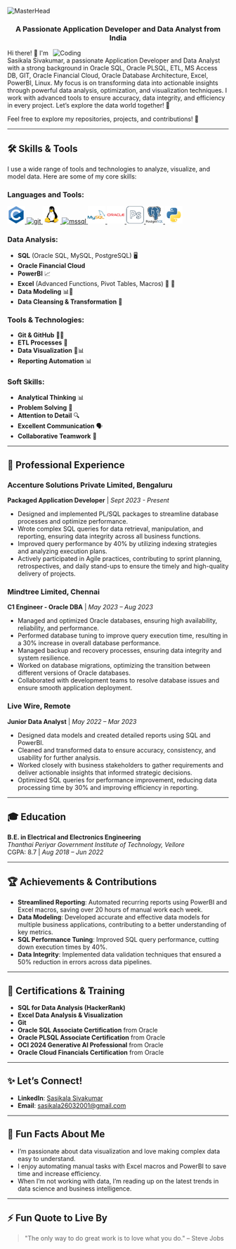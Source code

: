 ![MasterHead](https://t3.ftcdn.net/jpg/07/11/26/60/360_F_711266053_vk4mgNhKyUXqFgxEuQ8xOQkKQ03fg7Vj.jpg)
<h3 align="center">A Passionate Application Developer and Data Analyst from India </h3>
<img align="right" alt="Coding" width="400" src="https://cdni.iconscout.com/illustration/premium/thumb/female-developer-working-on-data-analytics-illustration-download-in-svg-png-gif-file-formats--logo-programming-analysis-program-code-technology-pack-business-illustrations-5805788.png">



Hi there! 👋 I'm Sasikala Sivakumar, a passionate Application Developer and Data Analyst with a strong background in Oracle SQL, Oracle PLSQL, ETL, MS Access DB, GIT, Oracle Financial Cloud, Oracle Database Architecture, Excel, PowerBI, Linux. My focus is on transforming data into actionable insights through powerful data analysis, optimization, and visualization techniques. I work with advanced tools to ensure accuracy, data integrity, and efficiency in every project. Let’s explore the data world together! 🚀

Feel free to explore my repositories, projects, and contributions! 🌟

---

## 🛠️ Skills & Tools

I use a wide range of tools and technologies to analyze, visualize, and model data. Here are some of my core skills:


<h3 align="left">Languages and Tools:</h3>
<p align="left"> <a href="https://www.cprogramming.com/" target="_blank" rel="noreferrer"> <img src="https://raw.githubusercontent.com/devicons/devicon/master/icons/c/c-original.svg" alt="c" width="40" height="40"/> </a> <a href="https://git-scm.com/" target="_blank" rel="noreferrer"> <img src="https://www.vectorlogo.zone/logos/git-scm/git-scm-icon.svg" alt="git" width="40" height="40"/> </a> <a href="https://www.linux.org/" target="_blank" rel="noreferrer"> <img src="https://raw.githubusercontent.com/devicons/devicon/master/icons/linux/linux-original.svg" alt="linux" width="40" height="40"/> </a> <a href="https://www.microsoft.com/en-us/sql-server" target="_blank" rel="noreferrer"> <img src="https://www.svgrepo.com/show/303229/microsoft-sql-server-logo.svg" alt="mssql" width="40" height="40"/> </a> <a href="https://www.mysql.com/" target="_blank" rel="noreferrer"> <img src="https://raw.githubusercontent.com/devicons/devicon/master/icons/mysql/mysql-original-wordmark.svg" alt="mysql" width="40" height="40"/> </a> <a href="https://www.oracle.com/" target="_blank" rel="noreferrer"> <img src="https://raw.githubusercontent.com/devicons/devicon/master/icons/oracle/oracle-original.svg" alt="oracle" width="40" height="40"/> </a> <a href="https://www.photoshop.com/en" target="_blank" rel="noreferrer"> <img src="https://raw.githubusercontent.com/devicons/devicon/master/icons/photoshop/photoshop-line.svg" alt="photoshop" width="40" height="40"/> </a> <a href="https://www.postgresql.org" target="_blank" rel="noreferrer"> <img src="https://raw.githubusercontent.com/devicons/devicon/master/icons/postgresql/postgresql-original-wordmark.svg" alt="postgresql" width="40" height="40"/> </a> <a href="https://www.python.org" target="_blank" rel="noreferrer"> <img src="https://raw.githubusercontent.com/devicons/devicon/master/icons/python/python-original.svg" alt="python" width="40" height="40"/> </a> </p>



### Data Analysis:
- **SQL** (Oracle SQL, MySQL, PostgreSQL) 🖥️
- **Oracle Financial Cloud**   
- **PowerBI** 📈  
- **Excel** (Advanced Functions, Pivot Tables, Macros) 📑 🔧  
- **Data Modeling** 📊📐  
- **Data Cleansing & Transformation** 🧹

### Tools & Technologies:
- **Git & GitHub** 🧑‍💻   
- **ETL Processes** 🔄  
- **Data Visualization** 🎨📊  
- **Reporting Automation** 📊

### Soft Skills:
- **Analytical Thinking** 📊
- **Problem Solving** 🧠
- **Attention to Detail** 🔍
- **Excellent Communication** 🗣️
- **Collaborative Teamwork** 🤝

---

## 💼 Professional Experience

### Accenture Solutions Private Limited, Bengaluru
**Packaged Application Developer** | _Sept 2023 - Present_
- Designed and implemented PL/SQL packages to streamline database processes and optimize performance.
- Wrote complex SQL queries for data retrieval, manipulation, and reporting, ensuring data integrity across all business functions.
- Improved query performance by 40% by utilizing indexing strategies and analyzing execution plans.
- Actively participated in Agile practices, contributing to sprint planning, retrospectives, and daily stand-ups to ensure the timely and high-quality delivery of projects.

### Mindtree Limited, Chennai
**C1 Engineer - Oracle DBA** | _May 2023 – Aug 2023_
- Managed and optimized Oracle databases, ensuring high availability, reliability, and performance.
- Performed database tuning to improve query execution time, resulting in a 30% increase in overall database performance.
- Managed backup and recovery processes, ensuring data integrity and system resilience.
- Worked on database migrations, optimizing the transition between different versions of Oracle databases.
- Collaborated with development teams to resolve database issues and ensure smooth application deployment.

### Live Wire, Remote
**Junior Data Analyst** | _May 2022 – Mar 2023_
- Designed data models and created detailed reports using SQL and PowerBI.
- Cleaned and transformed data to ensure accuracy, consistency, and usability for further analysis.
- Worked closely with business stakeholders to gather requirements and deliver actionable insights that informed strategic decisions.
- Optimized SQL queries for performance improvement, reducing data processing time by 30% and improving efficiency in reporting.

---

## 🎓 Education

**B.E. in Electrical and Electronics Engineering**  
_Thanthai Periyar Government Institute of Technology, Vellore_  
CGPA: 8.7 | _Aug 2018 – Jun 2022_

---

## 🏆 Achievements & Contributions

- **Streamlined Reporting**: Automated recurring reports using PowerBI and Excel macros, saving over 20 hours of manual work each week.
- **Data Modeling**: Developed accurate and effective data models for multiple business applications, contributing to a better understanding of key metrics.
- **SQL Performance Tuning**: Improved SQL query performance, cutting down execution times by 40%.
- **Data Integrity**: Implemented data validation techniques that ensured a 50% reduction in errors across data pipelines.

---

## 🏅 Certifications & Training

- **SQL for Data Analysis (HackerRank)**
- **Excel Data Analysis & Visualization**
- **Git**
- **Oracle SQL Associate Certification** from Oracle
- **Oracle PLSQL Associate Certification** from Oracle
- **OCI 2024 Generative AI Professional** from Oracle
- **Oracle Cloud Financials Certification** from Oracle

---

## ✨ Let’s Connect!

- **LinkedIn**: [Sasikala Sivakumar](https://www.linkedin.com/in/sasikala-sivakumar/)
- **Email**: sasikala26032001@gmail.com

---

## 📜 Fun Facts About Me

- I’m passionate about data visualization and love making complex data easy to understand.
- I enjoy automating manual tasks with Excel macros and PowerBI to save time and increase efficiency.
- When I’m not working with data, I’m reading up on the latest trends in data science and business intelligence.

---

## ⚡ Fun Quote to Live By

> "The only way to do great work is to love what you do." – Steve Jobs
